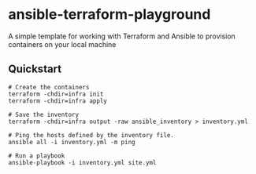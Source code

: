 # ansible-terraform-playground
A simple template for working with Terraform and Ansible to provision containers on your local machine

## Quickstart
```shell
# Create the containers
terraform -chdir=infra init
terraform -chdir=infra apply

# Save the inventory
terraform -chdir=infra output -raw ansible_inventory > inventory.yml

# Ping the hosts defined by the inventory file.
ansible all -i inventory.yml -m ping

# Run a playbook
ansible-playbook -i inventory.yml site.yml
```
